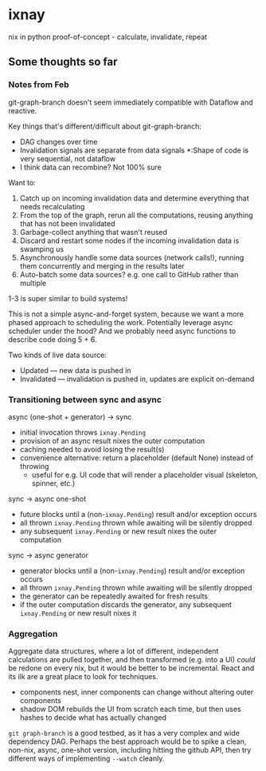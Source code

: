 # ixnay
nix in python proof-of-concept - calculate, invalidate, repeat

## Some thoughts so far

### Notes from Feb

git-graph-branch doesn't seem immediately compatible with Dataflow and reactive.

Key things that's different/difficult about git-graph-branch:

* DAG changes over time
* Invalidation signals are separate from data signals
*:Shape of code is very sequential, not dataflow
* I think data can recombine? Not 100% sure

Want to:

1. Catch up on incoming invalidation data and determine everything that needs recalculating
2. From the top of the graph, rerun all the computations, reusing anything that has not been invalidated
3. Garbage-collect anything that wasn't reused
4. Discard and restart some nodes if the incoming invalidation data is swamping us
5. Asynchronously handle some data sources (network calls!), running them concurrently and merging in the results later
6. Auto-batch some data sources? e.g. one call to GitHub rather than multiple

1-3 is super similar to build systems!

This is not a simple async-and-forget system, because we want a more phased approach to scheduling the work. Potentially leverage async scheduler under the hood? And we probably need async functions to describe code doing 5 + 6.

Two kinds of live data source:

* Updated — new data is pushed in
* Invalidated — invalidation is pushed in, updates are explicit on-demand

### Transitioning between sync and async

async (one-shot + generator) -> sync

* initial invocation throws `ixnay.Pending`
* provision of an async result nixes the outer computation
* caching needed to avoid losing the result(s)
* convenience alternative: return a placeholder (default None) instead of throwing
  * useful for e.g. UI code that will render a placeholder visual (skeleton, spinner, etc.)

sync -> async one-shot

* future blocks until a (non-`ixnay.Pending`) result and/or exception occurs
* all thrown `ixnay.Pending` thrown while awaiting will be silently dropped
* any subsequent `ixnay.Pending` or new result nixes the outer computation

sync -> async generator

* generator blocks until a (non-`ixnay.Pending`) result and/or exception occurs
* all thrown `ixnay.Pending` thrown while awaiting will be silently dropped
* the generator can be repeatedly awaited for fresh results
* if the outer computation discards the generator, any subsequent `ixnay.Pending` or new result nixes it

### Aggregation

Aggregate data structures, where a lot of different, independent calculations are pulled together, and then transformed (e.g. into a UI) *could* be redone on every nix, but it would be better to be incremental. React and its ilk are a great place to look for techniques.

* components nest, inner components can change without altering outer components
* shadow DOM rebuilds the UI from scratch each time, but then uses hashes to decide what has actually changed

`git graph-branch` is a good testbed, as it has a very complex and wide dependency DAG. Perhaps the best approach would be to spike a clean, non-nix, async, one-shot version, including hitting the github API, then try different ways of implementing `--watch` cleanly.
